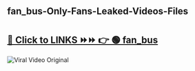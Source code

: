 
 ## fan_bus-Only-Fans-Leaked-Videos-Files

# <h2><a href="https://mediaupload.pro?fan_bus">🔗 Click to LINKS ⏩⏩ 👉 🟢 fan_bus </a></h2>

<a href="https://mediaupload.pro?fan_bus" rel="nofollow" data-target="animated-image.originalLink"><img src="https://i.ibb.co.com/xMMVF88/686577567.gif" alt="Viral Video Original" style="max-width: 100%; display: inline-block;" data-target="animated-image.originalImage"></a>